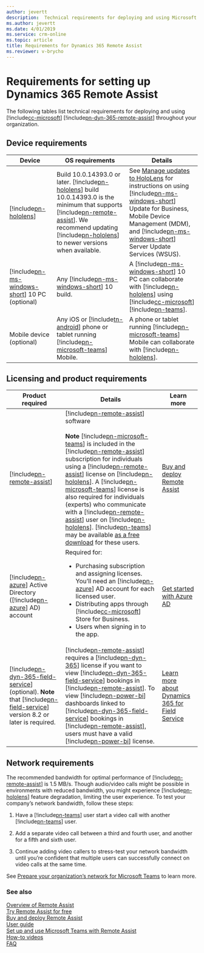 ```yaml
---
author: jevertt
description:  Technical requirements for deploying and using Microsoft Dynamics 365 Remote Assist
ms.author: jevertt
ms.date: 4/01/2019
ms.service: crm-online
ms.topic: article
title: Requirements for Dynamics 365 Remote Assist
ms.reviewer: v-brycho
---
```


# Requirements for setting up Dynamics 365 Remote Assist

The following tables list technical requirements for deploying and using
[!include[cc-microsoft](../includes/cc-microsoft.md)] [!include[pn-dyn-365-remote-assist](../includes/pn-dyn-365-remote-assist.md)] throughout your organization.

## Device requirements

| **Device**               | **OS requirements**                                                                                                                                                  | **Details**                                                                                                                                                                                                                    |
|--------------------------|----------------------------------------------------------------------------------------------------------------------------------------------------------------------|--------------------------------------------------------------------------------------------------------------------------------------------------------------------------------------------------------------------------------|
| [!include[pn-hololens](../includes/pn-hololens.md)]                 | Build 10.0.14393.0 or later. [!include[pn-hololens](../includes/pn-hololens.md)] build 10.0.14393.0 is the minimum that supports [!include[pn-remote-assist](../includes/pn-remote-assist.md)]. We recommend updating [!include[pn-hololens](../includes/pn-hololens.md)] to newer versions when available. | See [Manage updates to HoloLens](https://docs.microsoft.com/en-us/HoloLens/hololens-updates) for instructions on using [!include[pn-ms-windows-short](../includes/pn-ms-windows-short.md)] Update for Business, Mobile Device Management (MDM), and [!include[pn-ms-windows-short](../includes/pn-ms-windows-short.md)] Server Update Services (WSUS). |
| [!include[pn-ms-windows-short](../includes/pn-ms-windows-short.md)] 10 PC (optional) | Any [!include[pn-ms-windows-short](../includes/pn-ms-windows-short.md)] 10 build.| A [!include[pn-ms-windows-short](../includes/pn-ms-windows-short.md)] 10 PC can collaborate with [!include[pn-hololens](../includes/pn-hololens.md)] using [!include[cc-microsoft](../includes/cc-microsoft.md)] [!include[pn-teams](../includes/pn-teams.md)].|
|Mobile device (optional)|Any iOS or [!include[tn-android](../includes/tn-android.md)] phone or tablet running [!include[pn-microsoft-teams](../includes/pn-microsoft-teams.md)] Mobile.|A phone or tablet running [!include[pn-microsoft-teams](../includes/pn-microsoft-teams.md)] Mobile can collaborate with [!include[pn-hololens](../includes/pn-hololens.md)].|

## Licensing and product requirements

| **Product required**|**Details**|**Learn more**|
|---------------|-------------------------------------------------------|----------------------------------------------------------|
|[!include[pn-remote-assist](../includes/pn-remote-assist.md)]|[!include[pn-remote-assist](../includes/pn-remote-assist.md)] software<br></br>**Note** [!include[pn-microsoft-teams](../includes/pn-microsoft-teams.md)] is included in the [!include[pn-remote-assist](../includes/pn-remote-assist.md)] subscription for individuals using a [!include[pn-remote-assist](../includes/pn-remote-assist.md)] license on [!include[pn-hololens](../includes/pn-hololens.md)]. A [!include[pn-microsoft-teams](../includes/pn-microsoft-teams.md)] license is also required for individuals (experts) who communicate with a [!include[pn-remote-assist](../includes/pn-remote-assist.md)] user on [!include[pn-hololens](../includes/pn-hololens.md)]. [!include[pn-teams](../includes/pn-teams.md)] may be available [as a free download](https://teams.microsoft.com/downloads) for these users.| [Buy and deploy Remote Assist](../licensing/buy-and-deploy.md)|
|[!include[pn-azure](../includes/pn-azure.md)] Active Directory ([!include[pn-azure](../includes/pn-azure.md)] AD) account|Required for: <ul><li>Purchasing subscription and assigning licenses. You’ll need an [!include[pn-azure](../includes/pn-azure.md)] AD account for each licensed user. </li><li>Distributing apps through [!include[cc-microsoft](../includes/cc-microsoft.md)] Store for Business. </li><li>Users when signing in to the app. </ul> | [Get started with Azure AD](https://docs.microsoft.com/en-us/azure/active-directory/fundamentals/get-started-azure-ad) |
| [!include[pn-dyn-365-field-service](../includes/pn-dyn-365-field-service.md)] (optional). **Note** that [!include[pn-field-service](../includes/pn-field-service.md)] version 8.2 or later is required. |[!include[pn-remote-assist](../includes/pn-remote-assist.md)] requires a [!include[pn-dyn-365](../includes/pn-dyn-365.md)] license if you want to view [!include[pn-dyn-365-field-service](../includes/pn-dyn-365-field-service.md)] bookings in [!include[pn-remote-assist](../includes/pn-remote-assist.md)]. To view [!include[pn-power-bi](../includes/pn-power-bi.md)] dashboards linked to [!include[pn-dyn-365-field-service](../includes/pn-dyn-365-field-service.md)] bookings in [!include[pn-remote-assist](../includes/pn-remote-assist.md)], users must have a valid [!include[pn-power-bi](../includes/pn-power-bi.md)] license. | [Learn more about Dynamics 365 for Field Service](https://dynamics.microsoft.com/en-us/field-service/overview/)|

## Network requirements

The recommended bandwidth for optimal performance of [!include[pn-remote-assist](../includes/pn-remote-assist.md)] is 1.5 MB/s.
Though audio/video calls might be possible in environments with reduced
bandwidth, you might experience [!include[pn-hololens](../includes/pn-hololens.md)] feature degradation, limiting the user
experience. To test your company’s network bandwidth, follow these steps:

1.  Have a [!include[pn-teams](../includes/pn-teams.md)] user start a video call with another [!include[pn-teams](../includes/pn-teams.md)] user.

2.  Add a separate video call between a third and fourth user, and another for a
    fifth and sixth user.

3.  Continue adding video callers to stress-test your network bandwidth until
    you’re confident that multiple users can successfully connect on video calls
    at the same time.

See [Prepare your organization’s network for Microsoft
Teams](https://docs.microsoft.com/en-us/MicrosoftTeams/prepare-network) to learn
more.

### See also
[Overview of Remote Assist](index.md)<br/>
[Try Remote Assist for free](try-remote-assist-free.md)<br/>
[Buy and deploy Remote Assist](buy-and-deploy-remote-assist.md)<br>
[User guide](user-guide.md)<br/>
[Set up and use Microsoft Teams with Remote Assist](use-microsoft-teams-with-remote-assist.md)<br/>
[How-to videos](videos.md)<br/>
[FAQ](faq.md)<br/>
